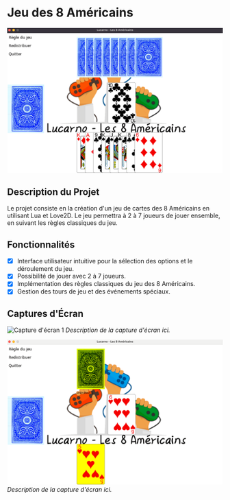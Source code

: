 # Jeu des 8 Américains

![Screenshot du jeu](screenshot.png)

## Description du Projet

Le projet consiste en la création d'un jeu de cartes des 8 Américains en utilisant Lua et Love2D. Le jeu permettra à 2 à 7 joueurs de jouer ensemble, en suivant les règles classiques du jeu.

## Fonctionnalités

- [x] Interface utilisateur intuitive pour la sélection des options et le déroulement du jeu.
- [x] Possibilité de jouer avec 2 à 7 joueurs.
- [x] Implémentation des règles classiques du jeu des 8 Américains.
- [x] Gestion des tours de jeu et des événements spéciaux.

## Captures d'Écran

![Capture d'écran 1](screenshot1.png)
*Description de la capture d'écran ici.*

![Capture d'écran 2](screenshot2.png)
*Description de la capture d'écran ici.*